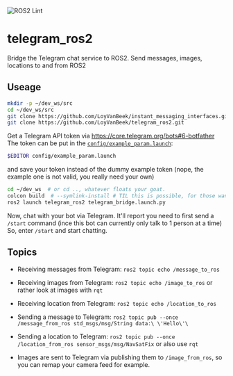 ![ROS2 Lint](https://github.com/LoyVanBeek/telegram_ros2/workflows/ROS2%20Lint/badge.svg) 

# telegram_ros2
Bridge the Telegram chat service to ROS2. Send messages, images, locations to and from ROS2

## Useage
```bash
mkdir -p ~/dev_ws/src
cd ~/dev_ws/src
git clone https://github.com/LoyVanBeek/instant_messaging_interfaces.git
git clone https://github.com/LoyVanBeek/telegram_ros2.git
```

Get a Telegram API token via https://core.telegram.org/bots#6-botfather 
The token can be put in the [`config/example_param.launch`](https://github.com/LoyVanBeek/telegram_ros2/blob/master/config/example_param.yaml):
```bash
$EDITOR config/example_param.launch
```
and save your token instead of the dummy example token (nope, the example one is not valid, you really need your own)

```bash
cd ~/dev_ws  # or cd .., whatever floats your goat. 
colcon build  # --symlink-install # TIL this is possible, for those wanting to hack on this
ros2 launch telegram_ros2 telegram_bridge.launch.py
```

Now, chat with your bot via Telegram. 
It'll report you need to first send a `/start` command (ince this bot can currently only talk to 1 person at a time)
So, enter `/start` and start chatting. 

## Topics
- Receiving messages from Telegram: `ros2 topic echo /message_to_ros`
- Receiving images from Telegram: `ros2 topic echo /image_to_ros` or rather look at images with `rqt`
- Receiving location from Telegram: `ros2 topic echo /location_to_ros`

- Sending a message to Telegram: `ros2 topic pub --once /message_from_ros std_msgs/msg/String data:\ \'Hello\'\`
- Sending a location to Telegram: `ros2 topic pub --once  /location_from_ros sensor_msgs/msg/NavSatFix` or also use `rqt`
- Images are sent to Telegram via publishing them to `/image_from_ros`, so you can remap your camera feed for example. 

